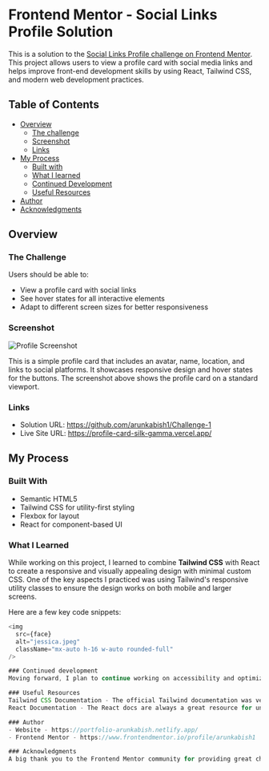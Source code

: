 # Frontend Mentor - Social Links Profile Solution

This is a solution to the [Social Links Profile challenge on Frontend Mentor](https://www.frontendmentor.io/challenges/social-links-profile-UG32l9m6dQ). This project allows users to view a profile card with social media links and helps improve front-end development skills by using React, Tailwind CSS, and modern web development practices.

## Table of Contents

- [Overview](#overview)
  - [The challenge](#the-challenge)
  - [Screenshot](#screenshot)
  - [Links](#links)
- [My Process](#my-process)
  - [Built with](#built-with)
  - [What I learned](#what-i-learned)
  - [Continued Development](#continued-development)
  - [Useful Resources](#useful-resources)
- [Author](#author)
- [Acknowledgments](#acknowledgments)

## Overview

### The Challenge

Users should be able to:

- View a profile card with social links
- See hover states for all interactive elements
- Adapt to different screen sizes for better responsiveness

### Screenshot

![Profile Screenshot](![image](https://github.com/user-attachments/assets/e56e0a4b-ac78-4ad1-bd40-9613a5a8337c)
)

This is a simple profile card that includes an avatar, name, location, and links to social platforms. It showcases responsive design and hover states for the buttons. The screenshot above shows the profile card on a standard viewport.

### Links

- Solution URL: https://github.com/arunkabish1/Challenge-1
- Live Site URL: https://profile-card-silk-gamma.vercel.app/

## My Process

### Built With

- Semantic HTML5
- Tailwind CSS for utility-first styling
- Flexbox for layout
- React for component-based UI

### What I Learned

While working on this project, I learned to combine **Tailwind CSS** with React to create a responsive and visually appealing design with minimal custom CSS. One of the key aspects I practiced was using Tailwind's responsive utility classes to ensure the design works on both mobile and larger screens.

Here are a few key code snippets:

```js
<img
  src={face}
  alt="jessica.jpeg"
  className="mx-auto h-16 w-auto rounded-full"
/>

### Continued development
Moving forward, I plan to continue working on accessibility and optimizing responsive designs for larger screens. I also want to explore more animations and transitions in React and Tailwind CSS for smoother user experiences.

### Useful Resources
Tailwind CSS Documentation - The official Tailwind documentation was very helpful to understand the utility-first approach to styling.
React Documentation - The React docs are always a great resource for understanding component structures and lifecycle methods.

### Author
- Website - https://portfolio-arunkabish.netlify.app/
- Frontend Mentor - https://www.frontendmentor.io/profile/arunkabish1

### Acknowledgments
A big thank you to the Frontend Mentor community for providing great challenges to improve coding skills. Special thanks to anyone who reviewed or provided feedback on my solution.
